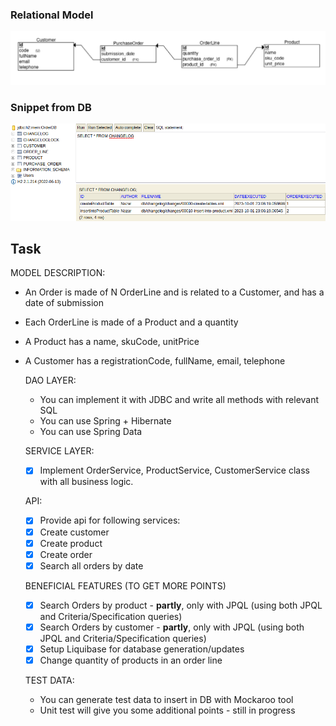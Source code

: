 ### Relational Model
![img.png](img.png)

### Snippet from DB
![img_1.png](img_1.png)

## Task
MODEL DESCRIPTION: 
- An Order is made of N OrderLine and is related to a Customer, and has a date of submission
- Each OrderLine is made of a Product and a quantity
- A Product has a name, skuCode, unitPrice
- A Customer has a registrationCode, fullName, email, telephone

	DAO LAYER:
	- You can implement it with JDBC and write all methods with relevant SQL 
	- You can use Spring + Hibernate										 
	- You can use Spring Data 												 

	SERVICE LAYER:
	- [X] Implement OrderService, ProductService, CustomerService class with all business logic.

	API:
	- [X] Provide api for following services:
	- [X] Create customer
	- [X] Create product
	- [X] Create order
	- [X] Search all orders by date

	BENEFICIAL FEATURES (TO GET MORE POINTS)

	- [X] Search Orders by product - **partly**, only with JPQL	(using both JPQL and Criteria/Specification queries)
	- [X] Search Orders by customer - **partly**, only with JPQL (using both JPQL and Criteria/Specification queries)
	- [X] Setup Liquibase for database generation/updates
	- [X] Change quantity of products in an order line
	
	TEST DATA:
	- You can generate test data to insert in DB with Mockaroo tool
	- Unit test will give you some additional points - still in progress
